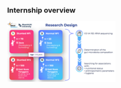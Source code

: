 ### Internship overview

<div style='justify-content: center'>
<img src="https://github.com/iliapopov17/PNMIM/blob/e2335b4b3dc41e1973661e908dfb4c08b6f9dfa4/img/Study%20design.png" align='center', width="50%">
</div>
